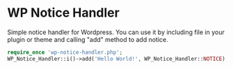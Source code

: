 WP Notice Handler
=================

Simple notice handler for Wordpress.
You can use it by including file in your plugin or theme and calling "add" method to add notice.
```php
require_once 'wp-notice-handler.php';
WP_Notice_Handler::i()->add('Hello World!', WP_Notice_Handler::NOTICE);
```
